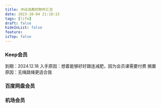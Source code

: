 ```yaml
---
title: 冲动消费的物件汇总
date: 2023-10-04 21:18:13
tags: [life]
draft: false
hideInList: false
feature: 
isTop: false
---
```




### Keep会员
到期：2024.12.18
入手原因：想着能够好好跟连减肥，因为会员课需要付费
搁置原因：无绳跳绳更适合我

### 百度网盘会员



### 机场会员


<!--more-->